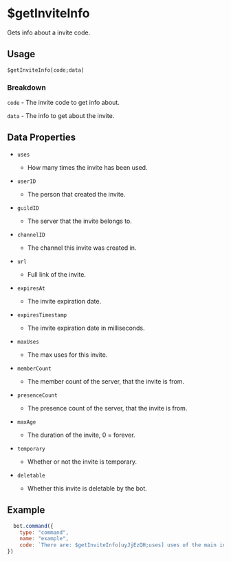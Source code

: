 # $getInviteInfo
Gets info about a invite code.

## Usage
```
$getInviteInfo[code;data]
```

### Breakdown
`code` - The invite code to get info about.

`data` - The info to get about the invite.

## Data Properties 
- `uses`
  - How many times the invite has been used.

- `userID`
  - The person that created the invite.

- `guildID`
  - The server that the invite belongs to.

- `channelID`
  - The channel this invite was created in.

- `url`
  - Full link of the invite.

- `expiresAt`
  - The invite expiration date.

- `expiresTimestamp`
  - The invite expiration date in milliseconds.
   
- `maxUses`
  - The max uses for this invite.

- `memberCount`
  - The member count of the server, that the invite is from.
      
- `presenceCount`
  - The presence count of the server, that the invite is from.
 
- `maxAge`
  - The duration of the invite, 0 = forever.
      
- `temporary`
  - Whether or not the invite is temporary.

- `deletable`
  - Whether this invite is deletable by the bot.
  
## Example
```js
  bot.command({
    type: "command", 
    name: "example", 
    code: `There are: $getInviteInfo[uyJjEzQH;uses] uses of the main invite.`
})
```

